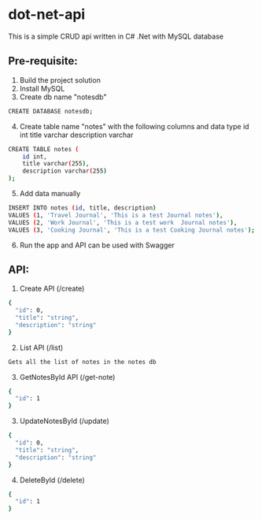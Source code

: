 # dot-net-api

This is a simple CRUD api written in C# .Net with MySQL database

## Pre-requisite:
1. Build the project solution
2. Install MySQL
3. Create db name "notesdb"

```bash
CREATE DATABASE notesdb;
```

4. Create table name "notes" with the following columns and data type
    id              int
    title           varchar
    description     varchar

```bash
CREATE TABLE notes (
    id int,
    title varchar(255),
    description varchar(255)
);
```

5. Add data manually

```bash
INSERT INTO notes (id, title, description)
VALUES (1, 'Travel Journal', 'This is a test Journal notes'),
VALUES (2, 'Work Journal', 'This is a test work  Journal notes'),
VALUES (3, 'Cooking Journal', 'This is a test Cooking Journal notes');
```

6. Run the app and API can be used with Swagger
    

## API:

1. Create API (/create)
```bash
{
  "id": 0,
  "title": "string",
  "description": "string"
}
```

2. List API (/list)
```bash
Gets all the list of notes in the notes db
```

3. GetNotesById API (/get-note)
```bash
{
  "id": 1
}
```

3. UpdateNotesById (/update)
```bash
{
  "id": 0,
  "title": "string",
  "description": "string"
}
```

4. DeleteById (/delete)
```bash
{
  "id": 1
}
```
